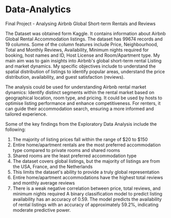 # Data-Analytics
Final Project - Analysing Airbnb Global Short-term Rentals and Reviews

The Dataset was obtained form Kaggle. It contains information about Airbnb Global Rental Accommodation listings.
The dataset has 99674 records and 19 columns. Some of the column features  include Price, Neighbourhood, Total and Monthly Reviews, Availability, Minimum nights required for booking, host names and ID, Host License and Room/Apartment type. My main aim was to gain insights into Airbnb's global short-term rental Listing and market dynamics. My specific objectives include to understand the spatial distribution of listings to identify popular areas, understand the price distribution, availability, and guest satisfaction (reviews).

The analysis could be used for understanding Airbnb rental market dynamics: Identify distinct segments within the rental market based on geographical location, room type, and pricing. It could be used by hosts to optimise listing performance and enhance competitiveness. For renters, it can guide their accommodation search, ensuring a more informed and tailored experience. 

Some of the key findings from the Exploratory Data Analysis include the following:
1. The majority of listing prices fall within the range of $20 to $150
2. Entire home/apartment rentals are the most preferred accommodation type compared to private rooms and shared rooms
3. Shared rooms are the least preferred accommodation type
4. The dataset covers global listings, but the majority of listings are from the USA, France, and the Netherlands
5. This limits the dataset's ability to provide a truly global representation
6. Entire home/apartment accommodations have the highest total reviews and monthly average reviews
7. There is a weak negative correlation between price, total reviews, and minimum nights required
A binary classification model to predict listing availability has an accuracy of 0.59. 
The model predicts the availability of rental listings with an accuracy of approximately 59.2%, indicating moderate predictive power.



 

